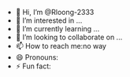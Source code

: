 - 👋 Hi, I’m @Rloong-2333
- 👀 I’m interested in ...
- 🌱 I’m currently learning ...
- 💞️ I’m looking to collaborate on ...
- 📫 How to reach me:no way
- 😄 Pronouns:
- ⚡ Fun fact:

<!---
Rloong-2333/Rloong-2333 is a ✨ special ✨ repository because its `README.md` (this file) appears on your GitHub profile.
You can click the Preview link to take a look at your changes.
--->
